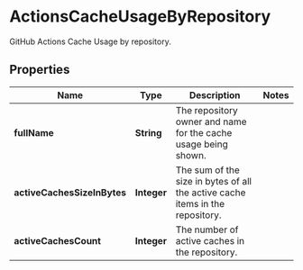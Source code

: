 

# ActionsCacheUsageByRepository

GitHub Actions Cache Usage by repository.

## Properties

| Name | Type | Description | Notes |
|------------ | ------------- | ------------- | -------------|
|**fullName** | **String** | The repository owner and name for the cache usage being shown. |  |
|**activeCachesSizeInBytes** | **Integer** | The sum of the size in bytes of all the active cache items in the repository. |  |
|**activeCachesCount** | **Integer** | The number of active caches in the repository. |  |



